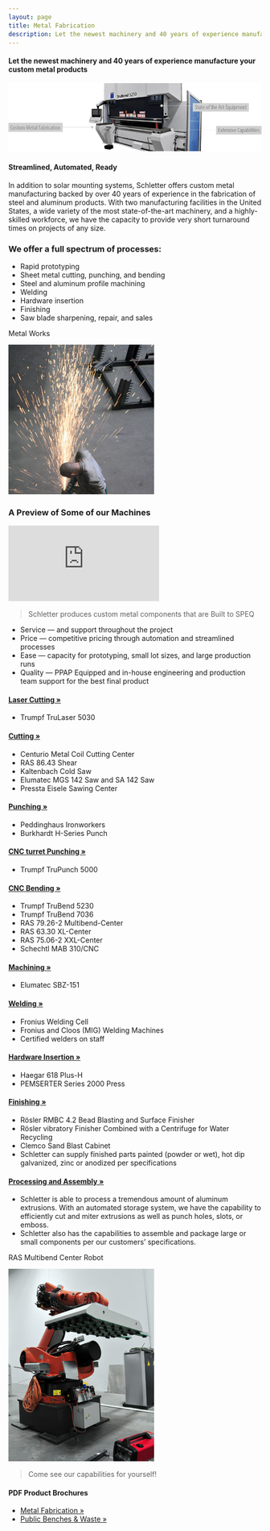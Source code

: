 ```yaml
---
layout: page
title: Metal Fabrication
description: Let the newest machinery and 40 years of experience manufacture your custom metal products
---
```


<a class="fa fa-file-pdf-o pull-right" style="font-size:18px;color:red" target="_blank" href="support/Metal-Fabrication.pdf"></a>
<h4>Let the newest machinery and 40 years of experience manufacture your custom metal products</h4>
<img src="images/metal-works-banner.png" class="img-responsive center-block" alt="Metal Works" title=""> 					
<h4 class="clear section">Streamlined, Automated, Ready</h4>

<section class="row">
<div class="col-md-8 col-sm-8 col-xs-12 left">
<p>In addition to solar mounting systems, Schletter offers custom metal manufacturing backed by over 40 years of experience in the fabrication of steel and aluminum products.
With two manufacturing facilities in the United States, a wide variety of the most state-of-the-art machinery, and a highly-skilled workforce, 
we have the capacity to provide very short turnaround times on projects of any size.</p>
<h3>We offer a full spectrum of processes:</h3>
<ul>
<li>Rapid prototyping</li>
<li>Sheet metal cutting, punching, and bending</li>
<li>Steel and aluminum profile machining</li>
<li>Welding</li>
<li>Hardware insertion</li>
<li>Finishing</li>
<li>Saw blade sharpening, repair, and sales</li>
</ul>
</div>
<div class="col-md-4 col-sm-4 col-xs-12">
<p class="description">Metal Works</p>
<img src="images/metal-works.jpg" class="img-responsive" alt="Metal Works" title="Metal Works">
</div>

</section>
<h3 class="section">A Preview of Some of our Machines</h3>

<section class="row">
<div class="embed-responsive embed-responsive-16by9  text-center">
      <iframe class="embed-responsive-item"  src="https://www.youtube.com/embed/vXEvMZS-L_Q" frameborder="0" allowfullscreen=""></iframe>
</div>
<div class="col-md-12 ">
    <blockquote>Schletter produces custom metal components that are Built to SPEQ</blockquote>
<ul>
    <li>Service — and support throughout the project</li>
    <li>Price — competitive pricing through automation and streamlined processes</li>
    <li>Ease — capacity for prototyping, small lot sizes, and large production runs</li>
    <li>Quality — PPAP Equipped and in-house engineering and production team support for the best final product</li>
</ul>
</div>
</section>

<div class="section"></div>  
                 
<section class="row"> 

<div class="col-md-7 left">
<div class="panel-group" id="accordion">

<div  class="panel panel-default">
<div class="panel-heading">
<h4 class="panel-title"><a  href="#collapse1" data-toggle="collapse" data-parent="#accordion" class="contentaccord">Laser Cutting »</a></h4>
</div>
<div id="collapse1" class="panel-collapse collapse ">
<ul class="panel-body" >
<li>Trumpf TruLaser 5030 </li>
</ul>
</div>
</div>

<div  class="panel panel-default">
<div class="panel-heading">
<h4 class="panel-title"><a  href="#collapse2" data-toggle="collapse" data-parent="#accordion" class="contentaccord">Cutting »</a></h4>
</div>
<div id="collapse2" class="panel-collapse collapse ">
<ul class="panel-body">
<li>Centurio Metal Coil Cutting Center</li>
    <li>RAS 86.43 Shear</li>
    <li>Kaltenbach Cold Saw</li>
    <li>Elumatec MGS 142 Saw and SA 142 Saw</li>
    <li>Pressta Eisele Sawing Center</li>
</ul>
</div>
</div> 

<div  class="panel panel-default">
<div class="panel-heading">
<h4 class="panel-title"><a  href="#collapse3" data-toggle="collapse" data-parent="#accordion" class="contentaccord">Punching »</a></h4>
</div>
<div id="collapse3" class="panel-collapse collapse ">
<ul class="panel-body" >
            <li>Peddinghaus Ironworkers</li>
            <li>Burkhardt H-Series Punch</li>
        </ul>
</div>
</div>

<div  class="panel panel-default">
<div class="panel-heading">
<h4 class="panel-title"><a  href="#collapse4" data-toggle="collapse" data-parent="#accordion" class="contentaccord">CNC turret Punching »</a></h4>
</div>
<div id="collapse4" class="panel-collapse collapse ">
<ul class="panel-body">
<li>Trumpf TruPunch 5000</li>
 </ul>
</div>
</div>

<div  class="panel panel-default">
<div class="panel-heading">
<h4 class="panel-title"><a  href="#collapse5" data-toggle="collapse" data-parent="#accordion" class="contentaccord">CNC Bending »</a></h4>
</div>
<div id="collapse5" class="panel-collapse collapse ">
<ul class="panel-body" >
<li>Trumpf TruBend 5230</li>
<li>Trumpf TruBend 7036</li>
<li>RAS 79.26-2 Multibend-Center</li>
<li>RAS 63.30 XL-Center</li>
<li>RAS 75.06-2 XXL-Center</li>
<li>Schechtl MAB 310/CNC</li>
</ul>
</div>
</div>

<div  class="panel panel-default">
<div class="panel-heading">
<h4 class="panel-title"><a  href="#collapse6" data-toggle="collapse" data-parent="#accordion" class="contentaccord">Machining »</a></h4>
</div>
<div id="collapse6" class="panel-collapse collapse ">
<ul class="panel-body" style="">
    <li>Elumatec SBZ-151</li>
</ul>
</div>
</div>

<div  class="panel panel-default">
<div class="panel-heading">
<h4 class="panel-title"><a  href="#collapse7" data-toggle="collapse" data-parent="#accordion" class="contentaccord">Welding »</a></h4>
</div>
<div id="collapse7" class="panel-collapse collapse ">
        <ul class="panel-body">
            <li>Fronius Welding Cell </li>
            <li>Fronius and Cloos (MIG) Welding Machines </li>
            <li>Certified welders on staff</li>
</ul>
</div>
</div>

<div  class="panel panel-default">
<div class="panel-heading">
<h4 class="panel-title"><a  href="#collapse8" data-toggle="collapse" data-parent="#accordion" class="contentaccord">Hardware Insertion »</a></h4>
</div>
<div id="collapse8" class="panel-collapse collapse ">
<ul class="panel-body" >
            <li>Haegar 618 Plus-H</li>
            <li>PEMSERTER Series 2000 Press</li>
 </ul>
</div>
</div>

<div  class="panel panel-default">
<div class="panel-heading">
<h4 class="panel-title"><a  href="#collapse9" data-toggle="collapse" data-parent="#accordion" class="contentaccord">Finishing »</a></h4>
</div>
<div id="collapse9" class="panel-collapse collapse ">
<ul class="panel-body" >
            <li>Rösler RMBC 4.2 Bead Blasting and Surface Finisher</li>
            <li>Rösler vibratory Finisher Combined with a Centrifuge for Water Recycling</li>
            <li>Clemco Sand Blast Cabinet</li>
            <li>Schletter can supply finished parts painted (powder or wet), hot dip galvanized, zinc or anodized per specifications</li>
</ul>
 </div>
</div>

<div  class="panel panel-default">
<div class="panel-heading">
<h4 class="panel-title"><a  href="#collapse10" data-toggle="collapse" data-parent="#accordion" class="contentaccord">Processing and Assembly »</a></h4>
</div>
<div id="collapse10" class="panel-collapse collapse ">
<ul class="panel-body" >
            <li>Schletter is able to process a tremendous amount of aluminum extrusions. With an automated storage system, we have the capability to efficiently cut and miter extrusions as well as punch holes, slots, or emboss.</li>
            <li>Schletter also has the capabilities to assemble and package large or small components per our customers’ specifications. </li>
</ul>
</div>
</div>

</div>
</div>
<div class="">
<p class="description">RAS Multibend Center Robot</p>
  <img src="images/metal-works-robot.jpg" width="290" height="382" class="center-block" alt="Robot with RAS Multibend Center" title="RAS Multibend Center">
  </div>
        
</section>



<section>
<div class="col-md-8 left">
      <blockquote>Come see our capabilities for yourself! </blockquote>
    
</div>

<div class="col-md-4 content-detail-sidebar">
 <h4>PDF Product Brochures</h4>
<ul>
<li><a class="pdf-icon" href="support/Metal-Fabrication.pdf" target="_blank">Metal Fabrication »</a></li>
<li><a class="pdf-icon" href="support/Custom-Bench.pdf" target="_blank">Public Benches &amp; Waste »</a></li>
</ul>
</div>
</section>                           